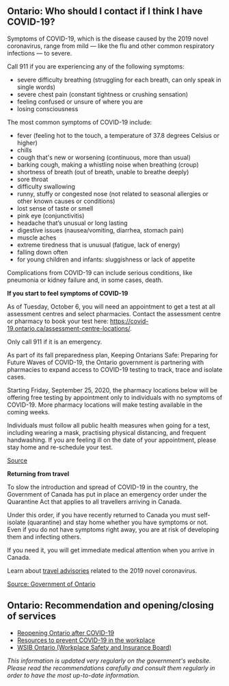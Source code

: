 ## Ontario: Who should I contact if I think I have COVID-19?

Symptoms of COVID-19, which is the disease caused by the 2019 novel coronavirus, range from mild — like the flu and other common respiratory infections — to severe.

Call 911 if you are experiencing any of the following symptoms:

- severe difficulty breathing (struggling for each breath, can only speak in single words)
- severe chest pain (constant tightness or crushing sensation)
- feeling confused or unsure of where you are
- losing consciousness

The most common symptoms of COVID-19 include:

- fever (feeling hot to the touch, a temperature of 37.8 degrees Celsius or higher)
- chills
- cough that's new or worsening (continuous, more than usual)
- barking cough, making a whistling noise when breathing (croup)
- shortness of breath (out of breath, unable to breathe deeply)
- sore throat
- difficulty swallowing
- runny, stuffy or congested nose (not related to seasonal allergies or other known causes or conditions)
- lost sense of taste or smell
- pink eye (conjunctivitis)
- headache that’s unusual or long lasting
- digestive issues (nausea/vomiting, diarrhea, stomach pain)
- muscle aches
- extreme tiredness that is unusual (fatigue, lack of energy)
- falling down often
- for young children and infants: sluggishness or lack of appetite

Complications from COVID-19 can include serious conditions, like pneumonia or kidney failure and, in some cases, death.

**If you start to feel symptoms of COVID-19**

As of Tuesday, October 6, you will need an appointment to get a test at all assessment centres and select pharmacies. Contact the assessment centre or pharmacy to book your test here: https://covid-19.ontario.ca/assessment-centre-locations/.

Only call 911 if it is an emergency.

As part of its fall preparedness plan, Keeping Ontarians Safe: Preparing for Future Waves of COVID-19, the Ontario government is partnering with pharmacies to expand access to COVID-19 testing to track, trace and isolate cases.

Starting Friday, September 25, 2020, the pharmacy locations below will be offering free testing by appointment only to individuals with no symptoms of COVID-19. More pharmacy locations will make testing available in the coming weeks.

Individuals must follow all public health measures when going for a test, including wearing a mask, practising physical distancing, and frequent handwashing. If you are feeling ill on the date of your appointment, please stay home and re-schedule your test.

[Source](https://news.ontario.ca/en/backgrounder/58491/ontario-expands-covid-19-testing-to-pharmacies-1)

**Returning from travel**

To slow the introduction and spread of COVID-19 in the country, the Government of Canada has put in place an emergency order under the Quarantine Act that applies to all travellers arriving in Canada.

Under this order, if you have recently returned to Canada you must self-isolate (quarantine) and stay home whether you have symptoms or not. Even if you do not have symptoms right away, you are at risk of developing them and infecting others.

If you need it, you will get immediate medical attention when you arrive in Canada.

Learn about [travel advisories](https://travel.gc.ca/travelling/health-safety/travel-health-notices) related to the 2019 novel coronavirus.

[Source: Government of Ontario](https://www.ontario.ca/page/covid-19-stop-spread#section-0)

## Ontario: Recommendation and opening/closing of services

- [Reopening Ontario after COVID-19](https://www.ontario.ca/page/reopening-ontario-after-covid-19)
- [Resources to prevent COVID-19 in the workplace](https://www.ontario.ca/page/resources-prevent-covid-19-workplace)
- [WSIB Ontario (Workplace Safety and Insurance Board)](https://www.wsib.ca/en/novel-coronavirus-covid-19-update)

_This information is updated very regularly on the government's website. Please read the recommendations carefully and consult them regularly in order to have the most up-to-date information._
